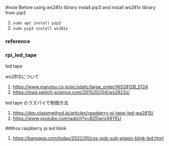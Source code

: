 #note
Before using ws281x library 
install pip3 and install ws281x library from pip3

1. `sudo apt install pip3`
2. `sudo pip3 install ws281x`

### reference 

### rpi_led_tape
led tape

ws2812について
1. https://www.marutsu.co.jp/pc/static/large_order/WS2812B_0124
2. https://mag.switch-science.com/2015/02/04/ws2822s/

led tape のラズパイで制御方法
1. https://dev.classmethod.jp/articles/raspberry-pi-tape-led-ws2815/
2. https://www.youtube.com/watch?v=BZDwrxX8YEU


###ros raspberry pi led blink
1. https://kanpapa.com/today/2022/05/ros-pub-sub-pigpio-blink-led.html
